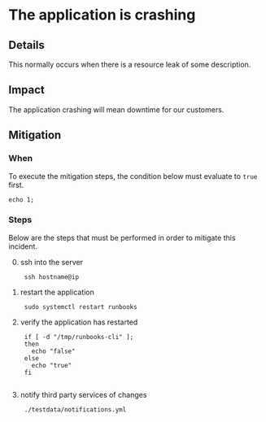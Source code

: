 # The application is crashing

## Details

This normally occurs when there is a resource leak of some description.

## Impact

The application crashing will mean downtime for our customers.

## Mitigation

### When

To execute the mitigation steps, the condition below must evaluate to `true` first.

```text
echo 1;
```

### Steps

Below are the steps that must be performed in order to mitigate this incident.

0. ssh into the server

   ```text
    ssh hostname@ip
   ```

1. restart the application

   ```text
    sudo systemctl restart runbooks
   ```

2. verify the application has restarted

   ```text
    if [ -d "/tmp/runbooks-cli" ];
    then 
      echo "false"
    else 
      echo "true"
    fi
    
   ```

3. notify third party services of changes

   ```text
    ./testdata/notifications.yml
   ```
